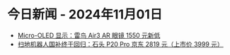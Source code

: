 # 今日新闻 - 2024年11月01日
- [Micro-OLED 显示：雷鸟 Air3 AR 眼镜 1550 元新低](https://www.ithome.com/0/807/013.htm)
- [扫地机器人国补终于回归：石头 P20 Pro 京东 2819 元（上市价 3999 元）](https://www.ithome.com/0/807/014.htm)

